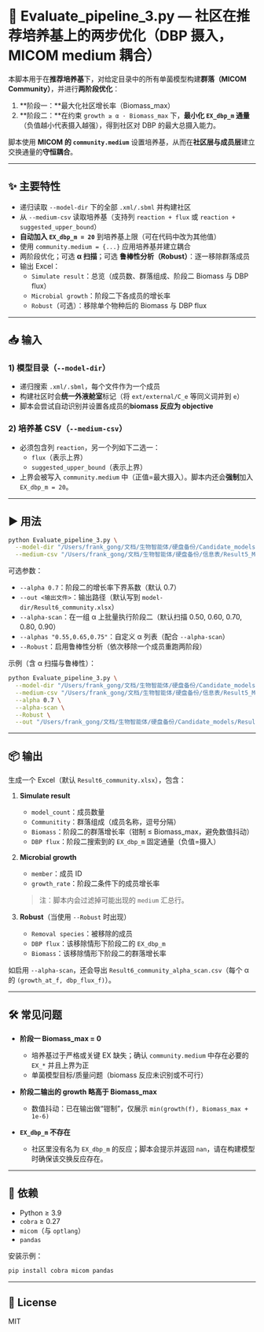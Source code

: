 # 🧪 Evaluate_pipeline_3.py — 社区在推荐培养基上的两步优化（DBP 摄入，MICOM medium 耦合）

本脚本用于在**推荐培养基**下，对给定目录中的所有单菌模型构建**群落（MICOM Community）**，并进行**两阶段优化**：

1) **阶段一：**最大化社区增长率（Biomass_max）  
2) **阶段二：**在约束 `growth ≥ α · Biomass_max` 下，**最小化 `EX_dbp_m` 通量**（负值越小代表摄入越强），得到社区对 DBP 的最大总摄入能力。

脚本使用 **MICOM 的 `community.medium`** 设置培养基，从而在**社区层与成员层**建立交换通量的**守恒耦合**。

---

## ✨ 主要特性

- 递归读取 `--model-dir` 下的全部 `.xml/.sbml` 并构建社区  
- 从 `--medium-csv` 读取培养基（支持列 `reaction + flux` 或 `reaction + suggested_upper_bound`）  
- **自动加入 `EX_dbp_m = 20`** 到培养基上限（可在代码中改为其他值）  
- 使用 `community.medium = {...}` 应用培养基并建立耦合  
- 两阶段优化；可选 **α 扫描**；可选 **鲁棒性分析（Robust）**：逐一移除群落成员  
- 输出 Excel：  
  - `Simulate result`：总览（成员数、群落组成、阶段二 Biomass 与 DBP flux）  
  - `Microbial growth`：阶段二下各成员的增长率  
  - `Robust`（可选）：移除单个物种后的 Biomass 与 DBP flux

---

## 📥 输入

### 1) 模型目录（`--model-dir`）
- 递归搜索 `.xml/.sbml`，每个文件作为一个成员  
- 构建社区时会**统一外液舱室**标记（将 `ext/external/C_e` 等同义词并到 `e`）  
- 脚本会尝试自动识别并设置各成员的**biomass 反应为 objective**

### 2) 培养基 CSV（`--medium-csv`）
- 必须包含列 `reaction`，另一个列如下二选一：
  - `flux`（表示上界）
  - `suggested_upper_bound`（表示上界）
- 上界会被写入 `community.medium` 中（正值=最大摄入）。脚本内还会**强制**加入 `EX_dbp_m = 20`。

---

## ▶️ 用法

```bash
python Evaluate_pipeline_3.py \
  --model-dir "/Users/frank_gong/文档/生物智能体/硬盘备份/Candidate_models" \
  --medium-csv "/Users/frank_gong/文档/生物智能体/硬盘备份/信息表/Result5_Medium_components.csv"
```

可选参数：
- `--alpha 0.7`：阶段二的增长率下界系数（默认 0.7）
- `--out <输出文件>`：输出路径（默认写到 `model-dir/Result6_community.xlsx`）
- `--alpha-scan`：在一组 α 上批量执行阶段二（默认扫描 0.50, 0.60, 0.70, 0.80, 0.90）
- `--alphas "0.55,0.65,0.75"`：自定义 α 列表（配合 `--alpha-scan`）
- `--Robust`：启用鲁棒性分析（依次移除一个成员重跑两阶段）

示例（含 α 扫描与鲁棒性）：

```bash
python Evaluate_pipeline_3.py \
  --model-dir "/Users/frank_gong/文档/生物智能体/硬盘备份/Candidate_models" \
  --medium-csv "/Users/frank_gong/文档/生物智能体/硬盘备份/信息表/Result5_Medium_components.csv" \
  --alpha 0.7 \
  --alpha-scan \
  --Robust \
  --out "/Users/frank_gong/文档/生物智能体/硬盘备份/Candidate_models/Result6_community.xlsx"
```

---

## 📦 输出

生成一个 Excel（默认 `Result6_community.xlsx`），包含：

1. **Simulate result**  
   - `model_count`：成员数量  
   - `Communitity`：群落组成（成员名称，逗号分隔）  
   - `Biomass`：阶段二的群落增长率（钳制 ≤ Biomass_max，避免数值抖动）  
   - `DBP flux`：阶段二搜索到的 `EX_dbp_m` 固定通量（负值=摄入）

2. **Microbial growth**  
   - `member`：成员 ID  
   - `growth_rate`：阶段二条件下的成员增长率  
   > 注：脚本内会过滤掉可能出现的 `medium` 汇总行。

3. **Robust**（当使用 `--Robust` 时出现）  
   - `Removal species`：被移除的成员  
   - `DBP flux`：该移除情形下阶段二的 `EX_dbp_m`  
   - `Biomass`：该移除情形下阶段二的群落增长率

如启用 `--alpha-scan`，还会导出 `Result6_community_alpha_scan.csv`（每个 α 的 `(growth_at_f, dbp_flux_f)`）。

---

## 🛠️ 常见问题

- **阶段一 Biomass_max = 0**  
  - 培养基过于严格或关键 EX 缺失；确认 `community.medium` 中存在必要的 `EX_*` 并且上界为正  
  - 单菌模型目标/质量问题（biomass 反应未识别或不可行）

- **阶段二输出的 growth 略高于 Biomass_max**  
  - 数值抖动：已在输出做“钳制”，仅展示 `min(growth(f), Biomass_max + 1e-6)`

- **`EX_dbp_m` 不存在**  
  - 社区里没有名为 `EX_dbp_m` 的反应；脚本会提示并返回 `nan`，请在构建模型时确保该交换反应存在。

---

## 📘 依赖

- Python ≥ 3.9  
- `cobra` ≥ 0.27  
- `micom`（与 `optlang`）  
- `pandas`

安装示例：
```bash
pip install cobra micom pandas
```

---

## 📜 License
MIT

